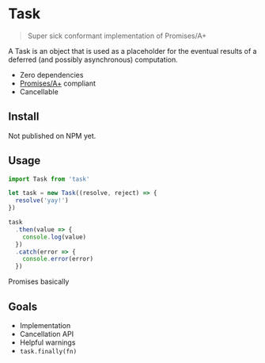 # Task

> Super sick conformant implementation of Promises/A+

A Task is an object that is used as a placeholder for the eventual results of a
deferred (and possibly asynchronous) computation.

- Zero dependencies
- [Promises/A+](https://promisesaplus.com) compliant
- Cancellable

## Install

Not published on NPM yet.

## Usage

```javascript
import Task from 'task'

let task = new Task((resolve, reject) => {
  resolve('yay!')
})

task
  .then(value => {
    console.log(value)
  })
  .catch(error => {
    console.error(error)
  })
```

Promises basically 

## Goals

- Implementation
- Cancellation API
- Helpful warnings
- `task.finally(fn)`

